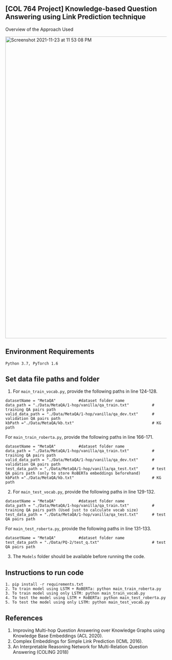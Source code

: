 ## [COL 764 Project] Knowledge-based Question Answering using Link Prediction technique

Overview of the Approach Used

<img width="943" alt="Screenshot 2021-11-23 at 11 53 08 PM" src="https://user-images.githubusercontent.com/93838007/143194619-d02d3059-9c2d-423d-9f7c-2ef0cd6aa9d7.png">

## Environment Requirements

```
Python 3.7, PyTorch 1.6
```

## Set data file paths and folder 

1. For ```main_train_vocab.py```, provide the following paths in line 124-128.

```
datasetName = "MetaQA"			#dataset folder name
data_path = "./Data/MetaQA/1-hop/vanilla/qa_train.txt"			# training QA pairs path
valid_data_path = "./Data/MetaQA/1-hop/vanilla/qa_dev.txt"		# validation QA pairs path
kbPath ="./Data/MetaQA/kb.txt"									# KG path
```

For ```main_train_roberta.py```, provide the following paths in line 166-171.

```
datasetName = "MetaQA"			#dataset folder name
data_path = "./Data/MetaQA/1-hop/vanilla/qa_train.txt"			# training QA pairs path
valid_data_path = "./Data/MetaQA/1-hop/vanilla/qa_dev.txt"		# validation QA pairs path
test_data_path = "./Data/MetaQA/1-hop/vanilla/qa_test.txt"		# test QA pairs path (only to store RoBERTa embeddings beforehand)
kbPath ="./Data/MetaQA/kb.txt"									# KG path
```

2. For ```main_test_vocab.py```, provide the following paths in line 129-132.

```
datasetName = "MetaQA"			#dataset folder name
data_path = "./Data/MetaQA/1-hop/vanilla/qa_train.txt"			# training QA pairs path (Used just to calculate vocab size)
test_data_path = "./Data/MetaQA/1-hop/vanilla/qa_test.txt"		# test QA pairs path
```

For ```main_test_roberta.py```, provide the following paths in line 131-133.

```
datasetName = "MetaQA"			#dataset folder name
test_data_path = "./Data/PQ-2/test_q.txt" 						# test QA pairs path
```

3. The ```Models``` folder should be available before running the code.  


## Instructions to run code 
```
1. pip install -r requirements.txt 
2. To train model using LSTM + RoBERTa: python main_train_roberta.py 
3. To train model using only LSTM: python main_train_vocab.py 
4. To test the model using LSTM + RoBERTa: python main_test_roberta.py
5. To test the model using only LSTM: python main_test_vocab.py
```

## References
1.	Improving Multi-hop Question Answering over Knowledge Graphs using Knowledge Base Embeddings (ACL 2020). 
2.	Complex Embeddings for Simple Link Prediction (ICML 2016). 
3.	An Interpretable Reasoning Network for Multi-Relation Question Answering (COLING 2018)
